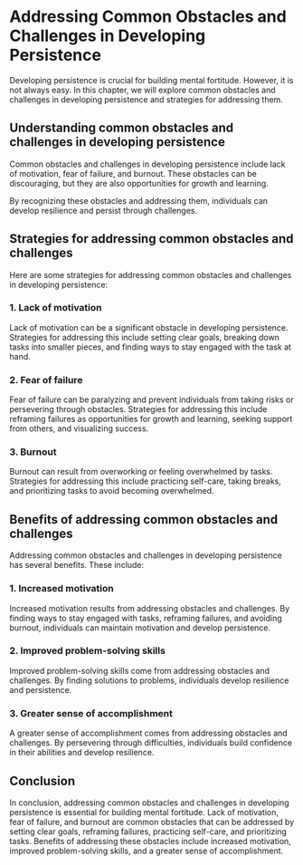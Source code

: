 Addressing Common Obstacles and Challenges in Developing Persistence
=======================================================================================================

Developing persistence is crucial for building mental fortitude. However, it is not always easy. In this chapter, we will explore common obstacles and challenges in developing persistence and strategies for addressing them.

Understanding common obstacles and challenges in developing persistence
-----------------------------------------------------------------------

Common obstacles and challenges in developing persistence include lack of motivation, fear of failure, and burnout. These obstacles can be discouraging, but they are also opportunities for growth and learning.

By recognizing these obstacles and addressing them, individuals can develop resilience and persist through challenges.

Strategies for addressing common obstacles and challenges
---------------------------------------------------------

Here are some strategies for addressing common obstacles and challenges in developing persistence:

### 1. Lack of motivation

Lack of motivation can be a significant obstacle in developing persistence. Strategies for addressing this include setting clear goals, breaking down tasks into smaller pieces, and finding ways to stay engaged with the task at hand.

### 2. Fear of failure

Fear of failure can be paralyzing and prevent individuals from taking risks or persevering through obstacles. Strategies for addressing this include reframing failures as opportunities for growth and learning, seeking support from others, and visualizing success.

### 3. Burnout

Burnout can result from overworking or feeling overwhelmed by tasks. Strategies for addressing this include practicing self-care, taking breaks, and prioritizing tasks to avoid becoming overwhelmed.

Benefits of addressing common obstacles and challenges
------------------------------------------------------

Addressing common obstacles and challenges in developing persistence has several benefits. These include:

### 1. Increased motivation

Increased motivation results from addressing obstacles and challenges. By finding ways to stay engaged with tasks, reframing failures, and avoiding burnout, individuals can maintain motivation and develop persistence.

### 2. Improved problem-solving skills

Improved problem-solving skills come from addressing obstacles and challenges. By finding solutions to problems, individuals develop resilience and persistence.

### 3. Greater sense of accomplishment

A greater sense of accomplishment comes from addressing obstacles and challenges. By persevering through difficulties, individuals build confidence in their abilities and develop resilience.

Conclusion
----------

In conclusion, addressing common obstacles and challenges in developing persistence is essential for building mental fortitude. Lack of motivation, fear of failure, and burnout are common obstacles that can be addressed by setting clear goals, reframing failures, practicing self-care, and prioritizing tasks. Benefits of addressing these obstacles include increased motivation, improved problem-solving skills, and a greater sense of accomplishment.
